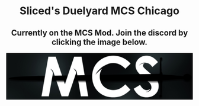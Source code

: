 <h1 align="center">
  Sliced's Duelyard MCS Chicago
</h1>

<h2 align="center">
  Currently on the MCS Mod. Join the discord by clicking the image below.
</h2>

<a href="https://discord.gg/3CuueKAmB">
<img src="https://raw.githubusercontent.com/SlicedNugget/MCSDiscordMOTD/4bd756c7e4fa7a8e53e4e3a2cf432eac8053b635/68747470733a2f2f63646e2e646973636f72646170702e636f6d2f6174746163686d656e74732f3938323230313637313633373636333735342f313132383838313232323438333938343435342f4d43535f42616e6e65722e706e673f65783d36373332313964312669733d.png" alt="MCS Logo">
</a>
